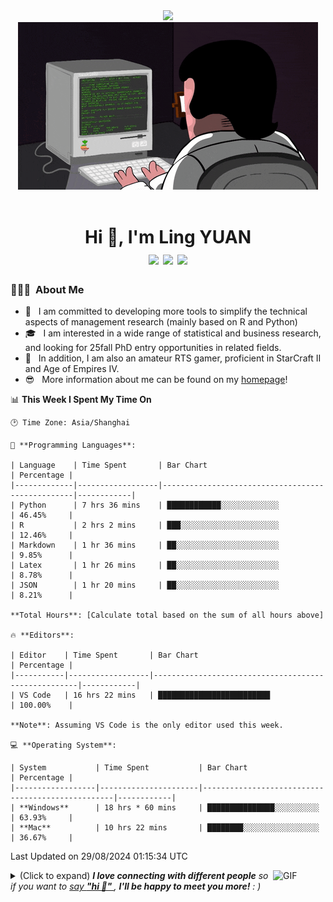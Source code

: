 <div align="center">

  <!-- dynamic typing effect 动态打字效果 -->
  <div>
    <a href="https://blog.sunguoqi.com/">
      <img src="https://readme-typing-svg.demolab.com?font=Fira+Code&pause=1000&width=435&lines=console.log(%22Hello%2C%20World%22); What a wonderful day!!&center=true&size=27" />
    </a>
  </div>

  <!-- knock code pictures 敲代码的图片 -->
  <picture>
    <source media="(prefers-color-scheme: dark)" srcset="https://raw.githubusercontent.com/LINGYUAN1201/LINGYUAN1201/main/assets/images/coding.gif" />
    <source media="(prefers-color-scheme: light)" srcset="https://raw.githubusercontent.com/LINGYUAN1201/LINGYUAN1201/main/assets/images/developer.svg" height="225px" />
    <img src="https://raw.githubusercontent.com/LINGYUAN1201/LINGYUAN1201/main/assets/images/coding.gif" />
  </picture>

  <!-- for beauty 留个空行好看点 -->
  <div>&nbsp;</div>

</div>



<h1 align="center">Hi 👋, I'm Ling YUAN
 <div style="text-align: center;">
    <img src="https://img.shields.io/badge/-C++-00599C?style=flat-square&logo=c%2B%2B&logoColor=white" style="display: inline-block;" /> 
    <img src="https://img.shields.io/badge/-Python-3776AB?style=flat-square&logo=python&logoColor=white" style="display: inline-block;" />
    <img src="https://img.shields.io/badge/R-4.3.3-3776AB?style=flat-square&logo=Rstudio&logoColor=white" style="display: inline-block;" />
 </div>
</h1>


<h3> 👨🏻‍💻 &nbsp;About Me </h3>

  - 🤔 &nbsp; I am committed to developing more tools to simplify the technical aspects of management research (mainly based on R and Python)
  - 🎓 &nbsp; I am interested in a wide range of statistical and business research, and looking for 25fall PhD entry opportunities in related fields.
  - 🌱 &nbsp; In addition, I am also an amateur RTS gamer, proficient in StarCraft II and Age of Empires IV.
  - 😎 &nbsp; More information about me can be found on my [homepage](https://lingyuan1201.github.io/)!

📊 **This Week I Spent My Time On**  

```text  
🕑 Time Zone: Asia/Shanghai  
  
💬 **Programming Languages**:  
  
| Language    | Time Spent       | Bar Chart                                        | Percentage |  
|-------------|------------------|--------------------------------------------------|------------|  
| Python      | 7 hrs 36 mins    | ████████████░░░░░░░░░░░░░                        | 46.45%     |  
| R           | 2 hrs 2 mins     | ███░░░░░░░░░░░░░░░░░░░░░░                        | 12.46%     |  
| Markdown    | 1 hr 36 mins     | ██░░░░░░░░░░░░░░░░░░░░░░░                        | 9.85%      |  
| Latex       | 1 hr 26 mins     | ██░░░░░░░░░░░░░░░░░░░░░░░                        | 8.78%      |  
| JSON        | 1 hr 20 mins     | ██░░░░░░░░░░░░░░░░░░░░░░░                        | 8.21%      |  
  
**Total Hours**: [Calculate total based on the sum of all hours above]  
  
🔥 **Editors**:  
  
| Editor    | Time Spent       | Bar Chart                                           | Percentage |  
|-----------|------------------|-----------------------------------------------------|------------|  
| VS Code   | 16 hrs 22 mins   | █████████████████████████                           | 100.00%    |  
  
**Note**: Assuming VS Code is the only editor used this week.  
  
💻 **Operating System**:  
  
| System           | Time Spent           | Bar Chart                                        | Percentage |  
|------------------|----------------------|--------------------------------------------------|------------|  
| **Windows**      | 18 hrs * 60 mins     | ███████████████░░░░░░░░░░                        | 63.93%     | 
| **Mac**          | 10 hrs 22 mins       | ████████░░░░░░░░░░░░░░░░░                        | 36.67%     | 
```  
 

Last Updated on 29/08/2024 01:15:34 UTC

<img align="right" alt="GIF" src="src/assert/giphy.gif" width="84" title="Say HI"> <details><summary>(Click to expand) <em><b>I love connecting with different people</b> so if you want to <a href="https://github.com/LINGYUAN1201/LINGYUAN1201/issues/new" >say <b>"hi 👋" </b></a>, <b>I'll be happy to meet you more!</b> : )</em></summary>
